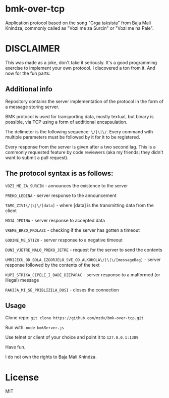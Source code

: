 bmk-over-tcp
===========
Application protocol based on the song "Grga taksista" from Baja Mali Knindza, commonly called as "Vozi me za Surcin"
or "Vozi me na Pale".

DISCLAIMER
==========
This was made as a joke, don't take it seriously. It's a good programming exercise to implement your own protocol.
I discovered a ton from it. And now for the fun parts:

Additional info
---------------

Repository contains the server implementation of the protocol in the form of a message storing server.

BMK protocol is used for transporting data, mostly textual, but binary is possible, via TCP using a form of additional
encapsulation.

The delimeter is the following sequence: `\/|\|\/`. Every command with multiple parameters must be followed by it for it
to be registered.

Every response from the server is given after a two second lag. This is a commonly requested feature by code reviewers
(aka my friends; they didn't want to submit a pull request).

The protocol syntax is as follows:
----------------------------------

`VOZI_ME_ZA_SURCIN` - announces the existence to the server

`PREKO_LEDINA` - server response to the announcement

`TAMO_ZIVI\/|\|\/[data]` - where [data] is the transmitting data from the client

`MOJA_JEDINA` - server response to accepted data

`VREME_BRZO_PROLAZI` - checking if the server has gotten a timeout

`GODINE_ME_STIZU` - server response to a negative timeout

`DUNI_VJETRE_MALO_PREKO_JETRE` - request for the server to send the contents

`UMRIJECU_OD_BOLA_IZGORJELO_SVE_OD_ALKOHOLA\/|\|\/[messageBag]` - server response followed by the contents of the text

`KUPI_STRIKA_CIPELE_I_DADE_DZEPARAC` - server response to a malformed (or illegal) message

`RAKIJA_MI_SE_PRIBLIZILA_DUSI` - closes the connection

Usage
-----
Clone repo: `git clone https://github.com/mzdv/bmk-over-tcp.git`

Run with: `node bmkServer.js`

Use telnet or client of your choice and point it to `127.0.0.1:1389`


Have fun.

I do not own the rights to Baja Mali Knindza.

License
=======
MIT

